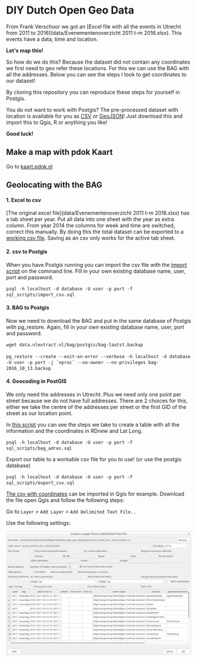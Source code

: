 # DIY Dutch Open Geo Data

From Frank Verschoor we got an [Excel file with all the events in Utrecht from 2011 to 2016](data/Evenementenoverzicht 2011 t-m 2016.xlsx). This events have a data, time and location. 

**Let's map this!**

So how do we do this? Because the dataset did not contain any coordinates we first need to geo refer these locations. For this we can use the BAG with all the addresses. Below you can see the steps I took to get coordinates to our dataset!

By cloning this repository you can reproduce these steps for yourself in Postgis. 

You do not want to work with Postgis? The pre-processed dataset with location is available for you as [CSV](/data/events_utrecht_2011_2016_location.csv) or [GeoJSON](/data/events_utrecht_2011_2016_location.geojson)! Just download this and import this to Qgis, R or anything you like!

**Good luck!**

## Make a map with pdok Kaart

Go to [kaart.pdok.nl](kaart.pdok.nl)

## Geolocating with the BAG

#### 1. Excel to csv
[The original excel file](data/Evenementenoverzicht 2011 t-m 2016.xlsx) has a tab sheet per year. Put all data into one sheet with the year as extra column. From year 2014 the columns for week and time are switched, correct this manually. By doing this the total dataset can be exported to a [working csv file](data/Evenementenoverzicht_2011_2016.csv). Saving as an csv only works for the active tab sheet. 

#### 2. csv to Postgis
When you have Postgis running you can import the csv file with the [import script](sql_scripts/import_csv.sql) on the command line. Fill in your own existing database name, user, port and password. 

	psql -h localhost -d database -U user -p port -f sql_scripts/import_csv.sql

#### 3. BAG to Postgis 
Now we need to download the BAG and put in the same database of Postgis with pg_restore. Again, fill in your own existing database name, user, port and password. 

	wget data.nlextract.nl/bag/postgis/bag-laatst.backup 

	pg_restore --create --exit-on-error --verbose -h localhost -d database -U user -p port -j `nproc` --no-owner --no-privileges bag-2016_10_13.backup

#### 4. Geocoding in PostGIS 
We only need the addresses in Utrecht. Plus we need only one point per street because we do not have full addresses. There are 2 choices for this, either we take the centre of the addresses per street or the first GID of the street as our location point.

In [this script](sql_scripts/bag_adres.sql) you can see the steps we take to create a table with all the information and the coordinates in RDnew and Lat Long. 

	psql -h localhost -d database -U user -p port -f sql_scripts/bag_adres.sql

Export our table to a workable csv file for you to use! (or use the postgis database)

	psql -h localhost -d database -U user -p port -f sql_scripts/export_csv.sql


[The csv with coordinates](data/events_utrecht_2011_2016_location.csv) can be imported in Qgis for example. Download the file open Qgis and follow the following steps:

Go to `Layer` > `Add Layer` > `Add Delimited Text File.. `

Use the following settings: 

![](img/Screenshot_csv_Qgis.png)
